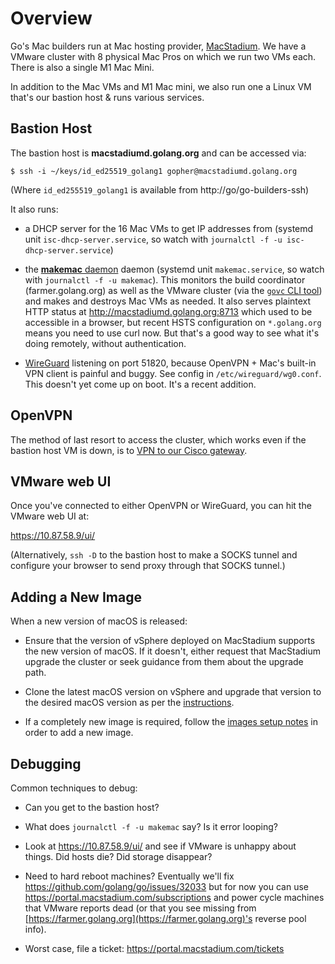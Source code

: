 # Overview

Go's Mac builders run at Mac hosting provider,
[MacStadium](https://macstadium.com). We have a VMware cluster with 8
physical Mac Pros on which we run two VMs each. There is also a single M1 Mac Mini.

In addition to the Mac VMs and M1 Mac mini, we also run one a Linux VM that's our
bastion host & runs various services.

## Bastion Host

The bastion host is **macstadiumd.golang.org** and can be accessed
via:

    $ ssh -i ~/keys/id_ed25519_golang1 gopher@macstadiumd.golang.org

(Where `id_ed255519_golang1` is available from http://go/go-builders-ssh)

It also runs:

* a DHCP server for the 16 Mac VMs to get IP addresses from (systemd
  unit `isc-dhcp-server.service`, so watch with `journalctl -f -u
  isc-dhcp-server.service`)

* the [**makemac** daemon](../../../cmd/makemac/) daemon (systemd
  unit `makemac.service`, so watch with `journalctl -f -u makemac`).
  This monitors the build coordinator (farmer.golang.org) as well as
  the VMware cluster (via the [`govc` CLI
  tool](https://github.com/vmware/govmomi/tree/master/govc)) and makes
  and destroys Mac VMs as needed. It also serves plaintext HTTP status
  at http://macstadiumd.golang.org:8713 which used to be accessible in
  a browser, but recent HSTS configuration on `*.golang.org` means you
  need to use curl now. But that's a good way to see what it's doing
  remotely, without authentication.

* [WireGuard](https://www.wireguard.com/) listening on port 51820,
  because OpenVPN + Mac's built-in VPN client is painful and buggy.
  See config in `/etc/wireguard/wg0.conf`. This doesn't yet come up on
  boot. It's a recent addition.

## OpenVPN

The method of last resort to access the cluster, which works even if
the bastion host VM is down, is to [VPN to our Cisco gateway](http://go/go-how-to-vpn-into-macstadium).

## VMware web UI

Once you've connected to either OpenVPN or WireGuard, you can hit the
VMware web UI at:

   https://10.87.58.9/ui/

(Alternatively, `ssh -D` to the bastion host to make a SOCKS tunnel
and configure your browser to send proxy through that SOCKS tunnel.)

## Adding a New Image

When a new version of macOS is released:

* Ensure that the version of vSphere deployed on MacStadium supports the
  new version of macOS. If it doesn't, either request that MacStadium
  upgrade the cluster or seek guidance from them about the upgrade path.

* Clone the latest macOS version on vSphere and upgrade that version
  to the desired macOS version as per the [instructions](vmware-notes.md).

* If a completely new image is required, follow the [images setup notes](image-setup-notes.txt)
  in order to add a new image.

## Debugging

Common techniques to debug:

* Can you get to the bastion host?

* What does `journalctl -f -u makemac` say? Is it error looping?

* Look at https://10.87.58.9/ui/ and see if VMware is unhappy about
  things. Did hosts die? Did storage disappear?

* Need to hard reboot machines? Eventually we'll fix
  https://github.com/golang/go/issues/32033 but for now you can use
  https://portal.macstadium.com/subscriptions and power cycle
  machines that VMware reports dead (or that you see missing from
  [https://farmer.golang.org](https://farmer.golang.org)'s reverse pool info).

* Worst case, file a ticket: https://portal.macstadium.com/tickets
